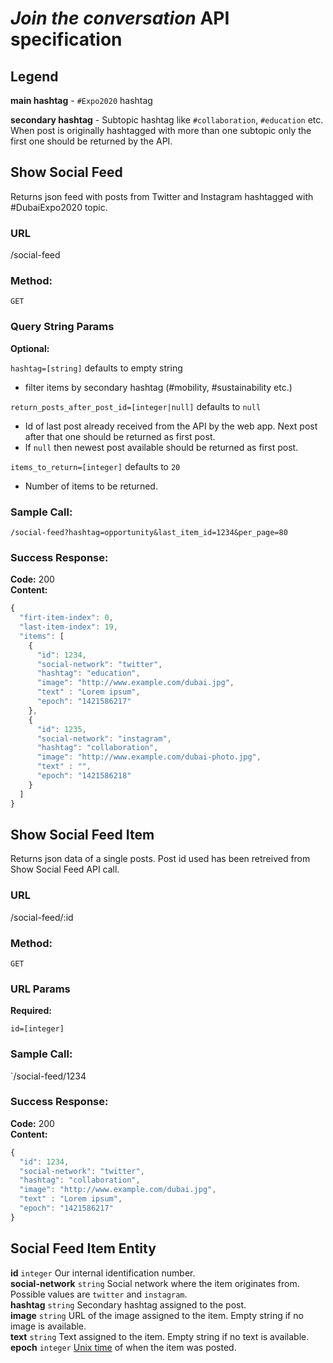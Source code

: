 # *Join the conversation* API specification

## Legend

**main hashtag** - `#Expo2020` hashtag

**secondary hashtag** - Subtopic hashtag like `#collaboration`, `#education` etc. When post is originally hashtagged with more than one subtopic only the first one should be returned by the API.

## Show Social Feed
Returns json feed with posts from Twitter and Instagram hashtagged with \#DubaiExpo2020 topic.

### URL

/social-feed

### Method:

`GET`

### Query String Params

**Optional:**

`hashtag=[string]` defaults to empty string  
- filter items by secondary hashtag (\#mobility, \#sustainability etc.)  

`return_posts_after_post_id=[integer|null]` defaults to `null`
- Id of last post already received from the API by the web app. Next post after that one should be returned as first post.
- If `null` then newest post available should be returned as first post.

`items_to_return=[integer]` defaults to `20`
- Number of items to be returned.

### Sample Call:

`/social-feed?hashtag=opportunity&last_item_id=1234&per_page=80`

### Success Response:

**Code:** 200  
**Content:**  
```javascript
{
  "firt-item-index": 0,
  "last-item-index": 19,
  "items": [
    {
      "id": 1234,
      "social-network": "twitter",
      "hashtag": "education",
      "image": "http://www.example.com/dubai.jpg",
      "text" : "Lorem ipsum",
      "epoch": "1421586217"
    },
    {
      "id": 1235,
      "social-network": "instagram",
      "hashtag": "collaboration",
      "image": "http://www.example.com/dubai-photo.jpg",
      "text" : "",
      "epoch": "1421586218"
    }
  ]
}
```

## Show Social Feed Item
Returns json data of a single posts. Post id used has been retreived from Show Social Feed API call.

### URL

/social-feed/:id

### Method:

`GET`

### URL Params

**Required:**

`id=[integer]`

### Sample Call:

`/social-feed/1234

### Success Response:

**Code:** 200  
**Content:**  
```javascript
{
  "id": 1234,
  "social-network": "twitter",
  "hashtag": "collaboration",
  "image": "http://www.example.com/dubai.jpg",
  "text" : "Lorem ipsum",
  "epoch": "1421586217"
}
```

## Social Feed Item Entity
**id** `integer` Our internal identification number.  
**social-network** `string` Social network where the item originates from. Possible values are `twitter` and `instagram`.  
**hashtag** `string` Secondary hashtag assigned to the post.  
**image** `string` URL of the image assigned to the item. Empty string if no image is available.  
**text** `string` Text assigned to the item. Empty string if no text is available.  
**epoch** `integer` [Unix time](http://en.wikipedia.org/wiki/Unix_time) of when the item was posted.


